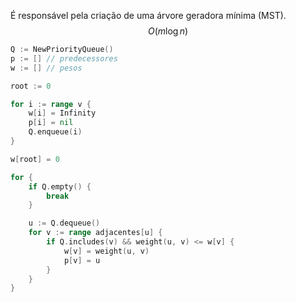É responsável pela criação de uma árvore geradora mínima (MST). 
$$O(m \log n)$$

```go
Q := NewPriorityQueue()
p := [] // predecessores
w := [] // pesos

root := 0

for i := range v {
	w[i] = Infinity
	p[i] = nil
	Q.enqueue(i)
} 

w[root] = 0

for {
	if Q.empty() {
		break
	}

	u := Q.dequeue()
	for v := range adjacentes[u] {
		if Q.includes(v) && weight(u, v) <= w[v] {
			w[v] = weight(u, v)
			p[v] = u
		}
	}
}

```

